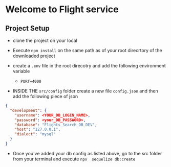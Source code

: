 # Welcome to Flight service 

## Project Setup
- clone the project on your local
- Execute `npm install` on the same path as of your root direcrtory of the downloaded project
- create a `.env` file in the root direcotry and add the following environment variable

     - `PORT=4000`
- INSIDE THE `src/config` folder create a new file `config.json` and then add the following piece of json
```json
{
  "development": {
    "username": <YOUR_DB_LOGIN_NAME>,
    "password": <your_DB_PASSWORD>,
    "database": "Flights_Search_DB_DEV",
    "host": "127.0.0.1",
    "dialect": "mysql"
  }
}
```
- Once you've added your db config as listed above, go to the src folder from your terminal and execute `npx 
sequelize db:create`